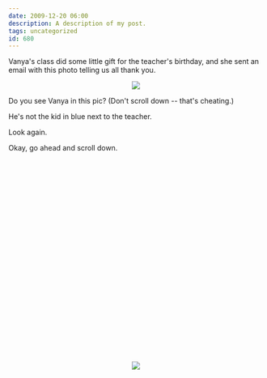 ```yaml
---
date: 2009-12-20 06:00
description: A description of my post.
tags: uncategorized
id: 680
---
```

Vanya's class did some little gift for the teacher's birthday, and she sent an email with this photo telling us all thank you.

<div style="text-align:center;">
<img src="/img/vanyaclass1.jpg">
</div>

Do you see Vanya in this pic? (Don't scroll down -- that's cheating.)

He's not the kid in blue next to the teacher.

Look again.

Okay, go ahead and scroll down.
<!--more-->
<div style="text-align:center; padding-top:400px;">
<img src="/img/vanyaclass2.jpg">

</div>
